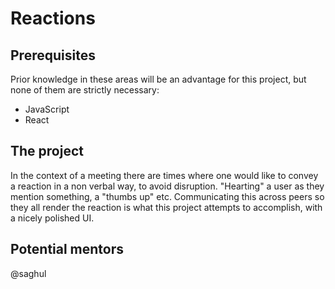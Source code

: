 # Reactions

## Prerequisites

Prior knowledge in these areas will be an advantage for this project, but none of them
are strictly necessary:

* JavaScript
* React

## The project

In the context of a meeting there are times where one would like to convey a reaction
in a non verbal way, to avoid disruption. "Hearting" a user as they mention something,
a "thumbs up" etc. Communicating this across peers so they all render the reaction
is what this project attempts to accomplish, with a nicely polished UI.

## Potential mentors

@saghul
